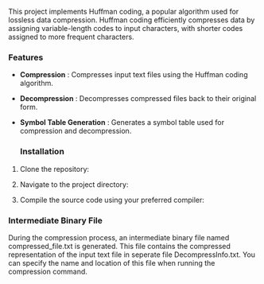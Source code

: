 This project implements Huffman coding, a popular algorithm used for lossless data compression. Huffman coding efficiently compresses data by assigning variable-length codes to input characters, with shorter codes assigned to more frequent characters.

### **Features**
- **Compression** : Compresses input text files using the Huffman coding algorithm.
- **Decompression** : Decompresses compressed files back to their original form.
- **Symbol Table Generation** : Generates a symbol table used for compression and decompression.

  ### Installation
1. Clone the repository:

2. Navigate to the project directory:

3. Compile the source code using your preferred compiler:

### Intermediate Binary File
During the compression process, an intermediate binary file named compressed_file.txt is generated. This file contains the compressed representation of the input text file in seperate file DecompressInfo.txt. You can specify the name and location of this file when running the compression command.
